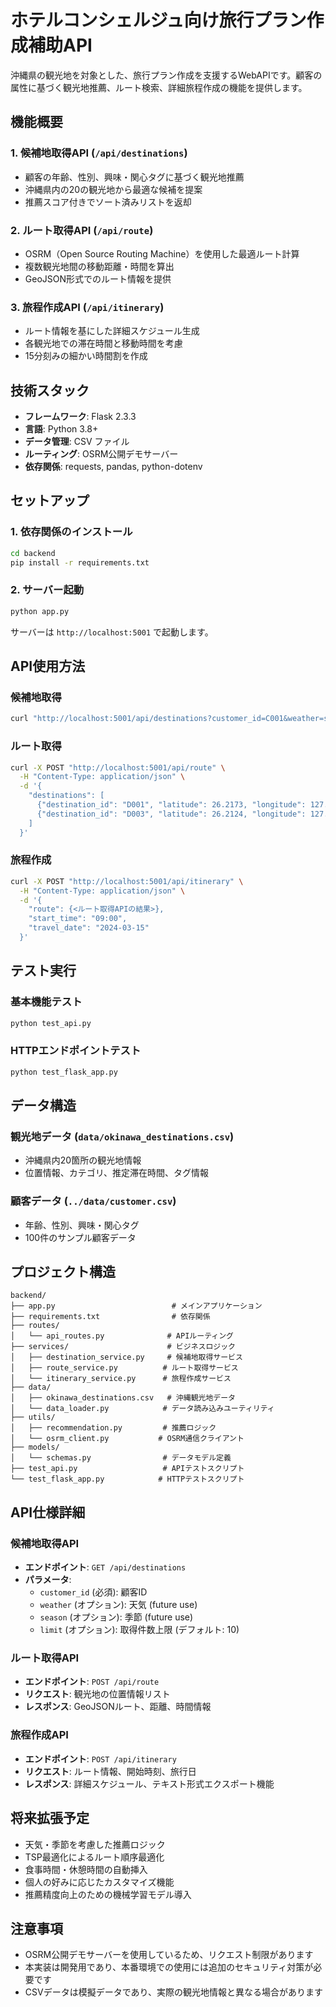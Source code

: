 # ホテルコンシェルジュ向け旅行プラン作成補助API

沖縄県の観光地を対象とした、旅行プラン作成を支援するWebAPIです。顧客の属性に基づく観光地推薦、ルート検索、詳細旅程作成の機能を提供します。

## 機能概要

### 1. 候補地取得API (`/api/destinations`)
- 顧客の年齢、性別、興味・関心タグに基づく観光地推薦
- 沖縄県内の20の観光地から最適な候補を提案
- 推薦スコア付きでソート済みリストを返却

### 2. ルート取得API (`/api/route`)
- OSRM（Open Source Routing Machine）を使用した最適ルート計算
- 複数観光地間の移動距離・時間を算出
- GeoJSON形式でのルート情報を提供

### 3. 旅程作成API (`/api/itinerary`)
- ルート情報を基にした詳細スケジュール生成
- 各観光地での滞在時間と移動時間を考慮
- 15分刻みの細かい時間割を作成

## 技術スタック

- **フレームワーク**: Flask 2.3.3
- **言語**: Python 3.8+
- **データ管理**: CSV ファイル
- **ルーティング**: OSRM公開デモサーバー
- **依存関係**: requests, pandas, python-dotenv

## セットアップ

### 1. 依存関係のインストール
```bash
cd backend
pip install -r requirements.txt
```

### 2. サーバー起動
```bash
python app.py
```

サーバーは `http://localhost:5001` で起動します。

## API使用方法

### 候補地取得
```bash
curl "http://localhost:5001/api/destinations?customer_id=C001&weather=sunny&season=spring"
```

### ルート取得
```bash
curl -X POST "http://localhost:5001/api/route" \
  -H "Content-Type: application/json" \
  -d '{
    "destinations": [
      {"destination_id": "D001", "latitude": 26.2173, "longitude": 127.7199},
      {"destination_id": "D003", "latitude": 26.2124, "longitude": 127.6792}
    ]
  }'
```

### 旅程作成
```bash
curl -X POST "http://localhost:5001/api/itinerary" \
  -H "Content-Type: application/json" \
  -d '{
    "route": {<ルート取得APIの結果>},
    "start_time": "09:00",
    "travel_date": "2024-03-15"
  }'
```

## テスト実行

### 基本機能テスト
```bash
python test_api.py
```

### HTTPエンドポイントテスト
```bash
python test_flask_app.py
```

## データ構造

### 観光地データ (`data/okinawa_destinations.csv`)
- 沖縄県内20箇所の観光地情報
- 位置情報、カテゴリ、推定滞在時間、タグ情報

### 顧客データ (`../data/customer.csv`)
- 年齢、性別、興味・関心タグ
- 100件のサンプル顧客データ

## プロジェクト構造

```
backend/
├── app.py                          # メインアプリケーション
├── requirements.txt                # 依存関係
├── routes/
│   └── api_routes.py              # APIルーティング
├── services/                      # ビジネスロジック
│   ├── destination_service.py     # 候補地取得サービス
│   ├── route_service.py          # ルート取得サービス
│   └── itinerary_service.py      # 旅程作成サービス
├── data/
│   ├── okinawa_destinations.csv   # 沖縄観光地データ
│   └── data_loader.py            # データ読み込みユーティリティ
├── utils/
│   ├── recommendation.py         # 推薦ロジック
│   └── osrm_client.py           # OSRM通信クライアント
├── models/
│   └── schemas.py                # データモデル定義
├── test_api.py                   # APIテストスクリプト
└── test_flask_app.py            # HTTPテストスクリプト
```

## API仕様詳細

### 候補地取得API
- **エンドポイント**: `GET /api/destinations`
- **パラメータ**: 
  - `customer_id` (必須): 顧客ID
  - `weather` (オプション): 天気 (future use)
  - `season` (オプション): 季節 (future use)
  - `limit` (オプション): 取得件数上限 (デフォルト: 10)

### ルート取得API
- **エンドポイント**: `POST /api/route`
- **リクエスト**: 観光地の位置情報リスト
- **レスポンス**: GeoJSONルート、距離、時間情報

### 旅程作成API
- **エンドポイント**: `POST /api/itinerary`
- **リクエスト**: ルート情報、開始時刻、旅行日
- **レスポンス**: 詳細スケジュール、テキスト形式エクスポート機能

## 将来拡張予定

- 天気・季節を考慮した推薦ロジック
- TSP最適化によるルート順序最適化
- 食事時間・休憩時間の自動挿入
- 個人の好みに応じたカスタマイズ機能
- 推薦精度向上のための機械学習モデル導入

## 注意事項

- OSRM公開デモサーバーを使用しているため、リクエスト制限があります
- 本実装は開発用であり、本番環境での使用には追加のセキュリティ対策が必要です
- CSVデータは模擬データであり、実際の観光地情報と異なる場合があります




